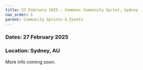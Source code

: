 ```yaml
---
title: 27 February 2025 - Commons Community Sprint, Sydney
nav_order: 1
parent: Community Sprints & Events
---
```

### Dates: 27 February 2025

### Location: Sydney, AU

More info coming soon.
